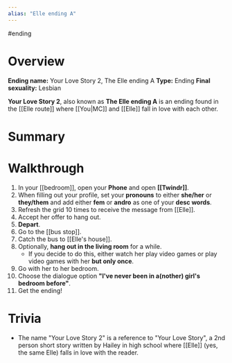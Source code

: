 ```yaml
---
alias: "Elle ending A"
---
```


#ending

# Overview
**Ending name:** Your Love Story 2, The Elle ending A
**Type:** Ending
**Final sexuality:** Lesbian

**Your Love Story 2**, also known as **The Elle ending A** is an ending found in the [[Elle route]] where [[You|MC]] and [[Elle]] fall in love with each other.

# Summary


# Walkthrough
1. In your [[bedroom]], open your **Phone** and open **[[Twindr]]**.
2. When filling out your profile, set your **pronouns** to either **she/her** or **they/them** and add either **fem** or **andro** as one of your **desc words**.
3. Refresh the grid 10 times to receive the message from [[Elle]].
4. Accept her offer to hang out.
5. **Depart**.
6. Go to the [[bus stop]].
7. Catch the bus to [[Elle's house]].
8. Optionally, **hang out in the living room** for a while.
	- If you decide to do this, either watch her play video games or play video games with her **but only once**.
9. Go with her to her bedroom.
10. Choose the dialogue option **"I've never been in a(nother) girl's bedroom before"**.
11. Get the ending!

# Trivia
- The name "Your Love Story 2" is a reference to "Your Love Story", a 2nd person short story written by Hailey in high school where [[Elle]] (yes, the same Elle) falls in love with the reader.